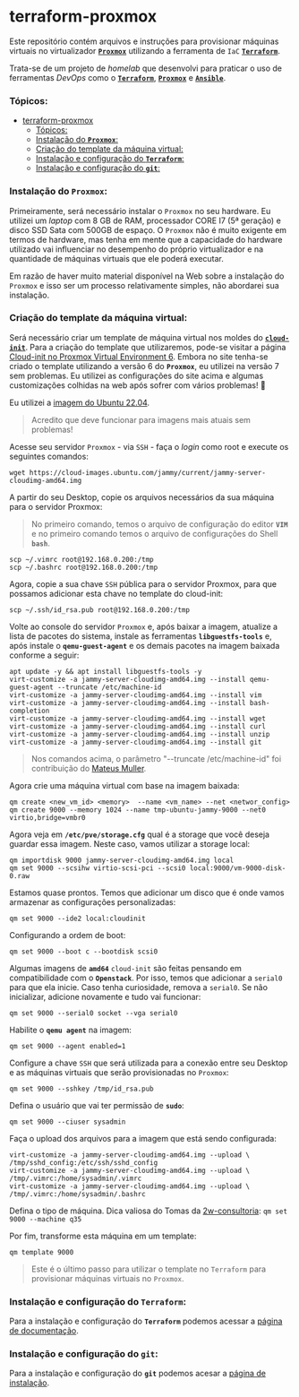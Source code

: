 # terraform-proxmox
Este repositório contém arquivos e instruções para provisionar máquinas virtuais
no virtualizador [**`Proxmox`**](https://www.proxmox.com/en/) utilizando a ferramenta de `IaC` [**`Terraform`**](https://www.terraform.io/).

Trata-se de um projeto de *homelab* que desenvolvi para praticar o uso de ferramentas *DevOps* como o [**`Terraform`**](https://www.terraform.io/), [**`Proxmox`**](https://www.proxmox.com/en/) e [**`Ansible`**](https://www.ansible.com/).

### Tópicos:
- [terraform-proxmox](#terraform-proxmox)
    - [Tópicos:](#tópicos)
    - [Instalação do **`Proxmox`**:](#instalação-do-proxmox)
    - [Criação do template da máquina virtual:](#criação-do-template-da-máquina-virtual)
    - [Instalação e configuração do **`Terraform`**:](#instalação-e-configuração-do-terraform)
    - [Instalação e configuração do **`git`**:](#instalação-e-configuração-do-git)

### Instalação do **`Proxmox`**:

Primeiramente, será necessário instalar o `Proxmox` no seu hardware. Eu utilizei um *laptop* com 8 GB de RAM, processador CORE I7 (5ª geração) e disco SSD Sata com 500GB de espaço. O `Proxmox` não é muito exigente em termos de hardware, mas tenha em mente que a capacidade do hardware utilizado vai influenciar no desempenho do próprio virtualizador e na quantidade de máquinas virtuais que ele poderá executar.

Em razão de haver muito material disponível na Web sobre a instalação do `Proxmox` e isso ser um processo relativamente simples, não abordarei sua instalação.

### Criação do template da máquina virtual:

Será necessário criar um template de máquina virtual nos moldes do [**`cloud-init`**](https://cloud-init.io/). Para a criação do template que utilizaremos, pode-se visitar a página [Cloud-init no Proxmox Virtual Environment 6](https://golesuite.com/br/blog/blog-post-2/). Embora no site tenha-se criado o template utilizando a versão 6 do **`Proxmox`**, eu utilizei na versão 7 sem problemas. Eu utilizei as configurações do site acima e algumas customizações colhidas na web após sofrer com vários problemas! 🤯

Eu utilizei a [imagem do Ubuntu 22.04](https://cloud-images.ubuntu.com/jammy/current/jammy-server-cloudimg-amd64.img).
> Acredito que deve funcionar para imagens mais atuais sem problemas!

Acesse seu servidor `Proxmox` - via `SSH` - faça o *login* como root e execute os seguintes comandos:

`wget https://cloud-images.ubuntu.com/jammy/current/jammy-server-cloudimg-amd64.img`

A partir do seu Desktop, copie os arquivos necessários da sua máquina para o servidor Proxmox:
> No primeiro comando, temos o arquivo de configuração do editor **`VIM`** e no primeiro comando temos o arquivo de configurações do Shell **`bash`**.
```
scp ~/.vimrc root@192.168.0.200:/tmp
scp ~/.bashrc root@192.168.0.200:/tmp
```
Agora, copie a sua chave `SSH` pública para o servidor Proxmox, para que possamos adicionar esta chave no template do cloud-init:
```
scp ~/.ssh/id_rsa.pub root@192.168.0.200:/tmp
```

Volte ao console do servidor `Proxmox` e, após baixar a imagem, atualize a lista de pacotes do sistema, instale as ferramentas **`libguestfs-tools`** e, após instale o **`qemu-guest-agent`** e os demais pacotes na imagem baixada conforme a seguir:

```
apt update -y && apt install libguestfs-tools -y
virt-customize -a jammy-server-cloudimg-amd64.img --install qemu-guest-agent --truncate /etc/machine-id
virt-customize -a jammy-server-cloudimg-amd64.img --install vim
virt-customize -a jammy-server-cloudimg-amd64.img --install bash-completion
virt-customize -a jammy-server-cloudimg-amd64.img --install wget
virt-customize -a jammy-server-cloudimg-amd64.img --install curl
virt-customize -a jammy-server-cloudimg-amd64.img --install unzip
virt-customize -a jammy-server-cloudimg-amd64.img --install git
```
> Nos comandos acima, o parâmetro "--truncate /etc/machine-id" foi contribuição do [Mateus Muller](https://mateusmuller.me/).

Agora crie uma máquina virtual com base na imagem baixada:
```
qm create <new_vm_id> <memory>  --name <vm_name> --net <networ_config>
qm create 9000 --memory 1024 --name tmp-ubuntu-jammy-9000 --net0 virtio,bridge=vmbr0
```
Agora veja em **`/etc/pve/storage.cfg`** qual é a storage que você deseja guardar essa imagem. Neste caso, vamos utilizar a storage local:
```
qm importdisk 9000 jammy-server-cloudimg-amd64.img local
qm set 9000 --scsihw virtio-scsi-pci --scsi0 local:9000/vm-9000-disk-0.raw
```
Estamos quase prontos. Temos que adicionar um disco que é onde vamos armazenar as configurações personalizadas:

`qm set 9000 --ide2 local:cloudinit`

Configurando a ordem de boot:

`qm set 9000 --boot c --bootdisk scsi0`

Algumas imagens de **`amd64`** `cloud-init` são feitas pensando em compatibilidade com o **`Openstack`**. Por isso, temos que adicionar a `serial0` para que ela inicie. Caso tenha curiosidade, remova a `serial0`. Se não inicializar, adicione novamente e tudo vai funcionar:

`qm set 9000 --serial0 socket --vga serial0`

Habilite o **`qemu agent`** na imagem:

`qm set 9000 --agent enabled=1`

Configure a chave `SSH` que será utilizada para a conexão entre seu Desktop e as máquinas virtuais que serão provisionadas no `Proxmox`:

`qm set 9000 --sshkey /tmp/id_rsa.pub`

Defina o usuário que vai ter permissão de **`sudo`**:

`qm set 9000 --ciuser sysadmin`

Faça o upload dos arquivos para a imagem que está sendo configurada:

```
virt-customize -a jammy-server-cloudimg-amd64.img --upload \ /tmp/sshd_config:/etc/ssh/sshd_config
virt-customize -a jammy-server-cloudimg-amd64.img --upload \
/tmp/.vimrc:/home/sysadmin/.vimrc
virt-customize -a jammy-server-cloudimg-amd64.img --upload \
/tmp/.vimrc:/home/sysadmin/.bashrc
```

Defina o tipo de máquina. Dica valiosa do Tomas da [2w-consultoria](https://www.2w.eti.br/):
`qm set 9000 --machine q35`

Por fim, transforme esta máquina em um template:

`qm template 9000`
> Este é o último passo para utilizar o template no `Terraform` para provisionar máquinas virtuais no `Proxmox`.

### Instalação e configuração do **`Terraform`**:
Para a instalação e configuração do **`Terraform`** podemos acessar a [página de documentação](https://developer.hashicorp.com/terraform/downloads).

### Instalação e configuração do **`git`**:
Para a instalação e configuração do **`git`** podemos acesar a [página de instalação](https://git-scm.com/book/en/v2/Getting-Started-Installing-Git).